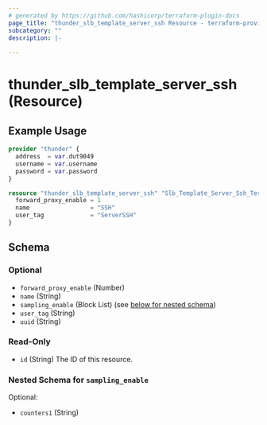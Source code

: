 ```yaml
---
# generated by https://github.com/hashicorp/terraform-plugin-docs
page_title: "thunder_slb_template_server_ssh Resource - terraform-provider-thunder"
subcategory: ""
description: |-
  
---
```


# thunder_slb_template_server_ssh (Resource)



## Example Usage

```terraform
provider "thunder" {
  address  = var.dut9049
  username = var.username
  password = var.password
}

resource "thunder_slb_template_server_ssh" "Slb_Template_Server_Ssh_Test" {
  forward_proxy_enable = 1
  name                 = "SSH"
  user_tag             = "ServerSSH"
}
```

<!-- schema generated by tfplugindocs -->
## Schema

### Optional

- `forward_proxy_enable` (Number)
- `name` (String)
- `sampling_enable` (Block List) (see [below for nested schema](#nestedblock--sampling_enable))
- `user_tag` (String)
- `uuid` (String)

### Read-Only

- `id` (String) The ID of this resource.

<a id="nestedblock--sampling_enable"></a>
### Nested Schema for `sampling_enable`

Optional:

- `counters1` (String)



